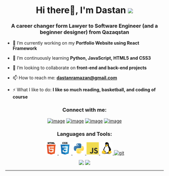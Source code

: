 

<h1 align="center">Hi there👋, I'm Dastan <img height="40" src="https://emoji.gg/assets/emoji/7333-parrotdance.gif"></h1>
<h3 align="center">A career changer form Lawyer to Software Engineer (and a beginner designer) from Qazaqstan</h3>

- 🔭 I’m currently working on my **Portfolio Website using React Framework**

- 🌱 I’m continuously learning **Python, JavaScript, HTML5 and CSS3**

- 👯 I’m looking to collaborate on **front-end and back-end projects**

- 📫 How to reach me: **dastanramazan@gmail.com**

- ⚡ What I like to do: **I like so much reading, basketball, and coding of course**

<h3 align="center">Connect with me:</h3>
<div align="center">

[![image](https://img.shields.io/badge/LinkedIn-0077B5?style=for-the-badge&logo=linkedin&logoColor=white)](https://www.linkedin.com/in/drinit1984/)
[![image](https://img.shields.io/badge/Instagram-E4405F?style=for-the-badge&logo=instagram&logoColor=white)](https://instagram.com/dr_in_it?igshid=OGQ5ZDc2ODk2ZA%3D%3D&utm_source=qr)
[![image](https://img.shields.io/badge/Twitter-1DA1F2?style=for-the-badge&logo=twitter&logoColor=white)]()
[![image](https://img.shields.io/badge/Gmail-D14836?style=for-the-badge&logo=gmail&logoColor=white)](mailto:produtor.dastanramazan@gmail.com)
  
</div>

<h3 align="center">Languages and Tools:</h3>

<p align="center"> 
  <a href="https://www.w3.org/html/" target="_blank"> 
    <img src="https://raw.githubusercontent.com/devicons/devicon/master/icons/html5/html5-original-wordmark.svg" alt="html5" width="40" height="40"/> 
  </a>
  <a href="https://www.w3schools.com/css/" target="_blank"> 
    <img src="https://raw.githubusercontent.com/devicons/devicon/master/icons/css3/css3-original-wordmark.svg" alt="css3" width="40" height="40"/> 
  </a> 
  <a href="https://www.python.org" target="_blank"> 
    <img src="https://raw.githubusercontent.com/devicons/devicon/master/icons/python/python-original.svg" alt="python" width="40" height="40"/> 
  </a>  
  <a href="https://developer.mozilla.org/en-US/docs/Web/JavaScript" target="_blank"> 
    <img src="https://raw.githubusercontent.com/devicons/devicon/master/icons/javascript/javascript-original.svg" alt="javascript" width="40" height="40"/> 
  </a> 
  <a href="https://www.linux.org/" target="_blank"> 
    <img src="https://raw.githubusercontent.com/devicons/devicon/master/icons/linux/linux-original.svg" alt="linux" width="40" height="40"/> 
  </a> 
  <a href="https://git-scm.com/" target="_blank"> 
    <img src="https://www.vectorlogo.zone/logos/git-scm/git-scm-icon.svg" alt="git" width="40" height="40"/> 
  </a>
</p>

<p align= "center">
  <img height= "150" src="https://github-readme-stats.vercel.app/api?username=dastanramazan&theme=react&show_icons=true&include_all_commits=true" />
  <img height= "150" src="https://github-readme-stats.vercel.app/api/top-langs/?username=dastanramazan&theme=react&layout=compact" />
</p>

------

